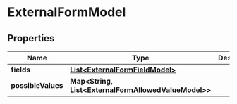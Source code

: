 

# ExternalFormModel


## Properties

| Name | Type | Description | Notes |
|------------ | ------------- | ------------- | -------------|
|**fields** | [**List&lt;ExternalFormFieldModel&gt;**](ExternalFormFieldModel.md) |  |  |
|**possibleValues** | **Map&lt;String, List&lt;ExternalFormAllowedValueModel&gt;&gt;** |  |  |



